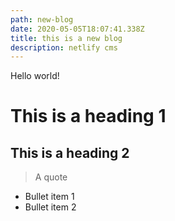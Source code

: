 ```yaml
---
path: new-blog
date: 2020-05-05T18:07:41.338Z
title: this is a new blog
description: netlify cms
---
```

Hello world!

# This is a heading 1

## This is a heading 2

> A quote

* Bullet item 1
* Bullet item 2
